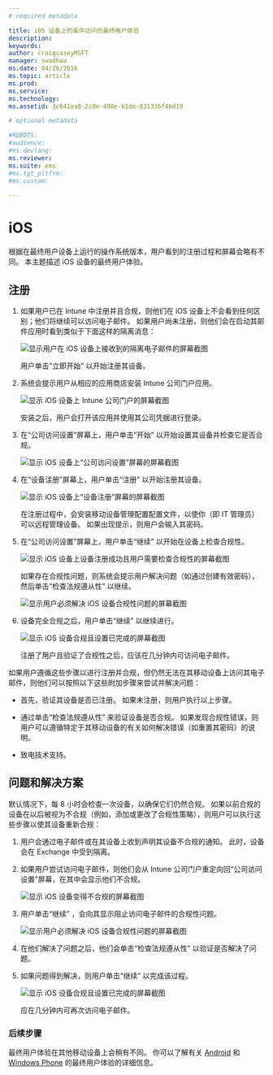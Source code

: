 ```yaml
---
# required metadata

title: iOS 设备上的条件访问的最终用户体验
description:
keywords:
author: craigcaseyMSFT
manager: swadhwa
ms.date: 04/28/2016
ms.topic: article
ms.prod:
ms.service:
ms.technology:
ms.assetid: 3c641ea8-2c0e-490e-b1de-831336f46d19

# optional metadata

#ROBOTS:
#audience:
#ms.devlang:
ms.reviewer:
ms.suite: ems
#ms.tgt_pltfrm:
#ms.custom:

---
```


# iOS

根据在最终用户设备上运行的操作系统版本，用户看到的注册过程和屏幕会略有不同。 本主题描述 iOS 设备的最终用户体验。

## 注册

1.  如果用户已在 Intune 中注册并且合规，则他们在 iOS 设备上不会看到任何区别；他们将继续可以访问电子邮件。 如果用户尚未注册，则他们会在启动其邮件应用时看到类似于下面这样的隔离消息：

    ![显示用户在 iOS 设备上接收到的隔离电子邮件的屏幕截图](./media/ProtectEmail/EUX-iOS-Get-Started.PNG)

    用户单击“立即开始”  以开始注册其设备。

2.  系统会提示用户从相应的应用商店安装 Intune 公司门户应用。

    ![显示 iOS 设备上 Intune 公司门户的屏幕截图](./media/ProtectEmail/EUX-iOS-intune-Company-Portal.png)

    安装之后，用户会打开该应用并使用其公司凭据进行登录。

3.  在“公司访问设置”屏幕上，用户单击“开始”  以开始设置其设备并检查它是否合规。

    ![显示 iOS 设备上“公司访问设置”屏幕的屏幕截图](./media/ProtectEmail/EUX-iOS-company-AccessSetup.png)

4.  在“设备注册”屏幕上，用户单击“注册”  以开始注册其设备。

    ![显示 iOS 设备上“设备注册”屏幕的屏幕截图](./media/ProtectEmail/EUX-iOS-device-Enrollment.png)

    在注册过程中，会安装移动设备管理配置配置文件，以使你（即 IT 管理员）可以远程管理设备。 如果出现提示，则用户会输入其密码。

5.  在“公司访问设置”屏幕上，用户单击“继续”  以开始在设备上检查合规性。

    ![显示 iOS 设备上设备注册成功且用户需要检查合规性的屏幕截图](./media/ProtectEmail/EUX-iOS-device-Compliance-Check.png)

    如果存在合规性问题，则系统会提示用户解决问题（如通过创建有效密码），然后单击“检查法规遵从性”  以继续。

    ![显示用户必须解决 iOS 设备合规性问题的屏幕截图](./media/ProtectEmail/EUX-iOS-check-Compliance.png)

6.  设备完全合规之后，用户单击“继续”  以继续进行。

    ![显示 iOS 设备合规且设置已完成的屏幕截图](./media/ProtectEmail/EUX-iOS-compliance-Check-Completed.png)

    注册了用户且验证了合规性之后，应该在几分钟内可访问电子邮件。

如果用户遵循这些步骤以进行注册并合规，但仍然无法在其移动设备上访问其电子邮件，则他们可以按照以下这些附加步骤来尝试并解决问题：

-   首先，验证其设备是否已注册。 如果未注册，则用户执行以上步骤。

-   通过单击“检查法规遵从性” 来验证设备是否合规。 如果发现合规性错误，则用户可以遵循特定于其移动设备的有关如何解决错误（如重置其密码）的说明。

-   致电技术支持。

## 问题和解决方案
默认情况下，每 8 小时会检查一次设备，以确保它们仍然合规。 如果以前合规的设备在以后被视为不合规（例如，添加或更改了合规性策略），则用户可以执行这些步骤以使其设备重新合规：

1.  用户会通过电子邮件或在其设备上收到声明其设备不合规的通知。 此时，设备会在 Exchange 中受到隔离。

2.  如果用户尝试访问电子邮件，则他们会从 Intune 公司门户重定向回“公司访问设置”屏幕，在其中会显示他们不合规。

    ![显示 iOS 设备变得不合规的屏幕截图](./media/ProtectEmail/EUX-iOS-fallOut-Compliance.png)

3.  用户单击“继续”  ，会向其显示阻止访问电子邮件的合规性问题。

    ![显示用户必须解决 iOS 设备合规性问题的屏幕截图](./media/ProtectEmail/EUX-iOS-check-Compliance.png)

4.  在他们解决了问题之后，他们会单击“检查法规遵从性”  以验证是否解决了问题。

5.  如果问题得到解决，则用户单击“继续”  以完成该过程。

    ![显示 iOS 设备合规且设置已完成的屏幕截图](./media/ProtectEmail/EUX-iOS-compliance-Check-Completed.png)

    应在几分钟内可再次访问电子邮件。

### 后续步骤
最终用户体验在其他移动设备上会稍有不同。 你可以了解有关 [Android](end-user-experience-conditional-access-android.md) 和 [Windows Phone](end-user-experience-conditional-access-winphone.md) 的最终用户体验的详细信息。


<!--HONumber=Apr16_HO4-->


